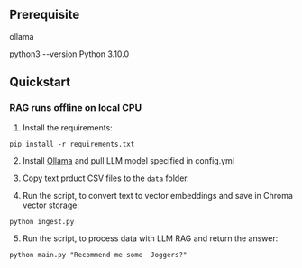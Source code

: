 ## Prerequisite

ollama 

python3 --version 
Python 3.10.0
 
## Quickstart

### RAG runs offline on local CPU
   
1. Install the requirements: 

```
pip install -r requirements.txt
```

2. Install <a href="https://ollama.ai">Ollama</a> and pull LLM model specified in config.yml

3. Copy text prduct CSV files to the `data` folder.
   
4. Run the script, to convert text to vector embeddings and save in Chroma vector storage: 

```
python ingest.py
```

5. Run the script, to process data with LLM RAG and return the answer: 

```
python main.py "Recommend me some  Joggers?"
```

